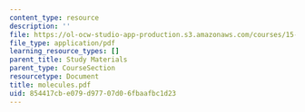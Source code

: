 ```yaml
---
content_type: resource
description: ''
file: https://ol-ocw-studio-app-production.s3.amazonaws.com/courses/15-875-applications-of-system-dynamics-spring-2004/854417cbe079d97707d06fbaafbc1d23_molecules.pdf
file_type: application/pdf
learning_resource_types: []
parent_title: Study Materials
parent_type: CourseSection
resourcetype: Document
title: molecules.pdf
uid: 854417cb-e079-d977-07d0-6fbaafbc1d23
---
```

